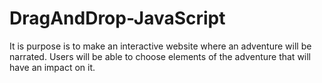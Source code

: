 # DragAndDrop-JavaScript
It is purpose is to make an interactive website where an adventure will be narrated. Users will be able to choose elements of the adventure that will have an impact on it.
